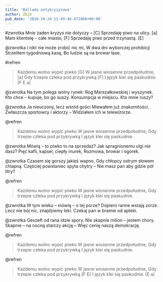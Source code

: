 ```yaml
---
title: 'Ballada antykryzysowa'
author: Zbik
pub_date: '2018-10-24 11:49:46.672860+00:00'
---
```


#zwrotka
Mnie żaden kryzys nie dotyczy – [C]
Sprzedaję piwo na ulicy. [a]
Mam klientelę – całe miasto, [F]
Sprzedaję piwo przed trzynastą. [E]

@zwrotka
I nikt nie może zrobić nic mi,
W dwa dni wyborczej prohibicji
Strzeliłem tygodniową kasę,
Bo ludzie są na browar łase.

#refren
>Każdemu wolno wypić piwko [G]
>W jasne wiosenne przedpołudnie, [a]
>Gdy trzepie człeka pod przykrywką [F]
>I język klei się paskudnie. [F E a]

@zwrotka
Na tym polega wolny rynek:
Róg Marszałkowskiej i wyszynek.
Kto chce – kupuje, bo go suszy.
Konsumpcja w miejscu. Kto mnie ruszy?

@zwrotka
Ja nieuczony, lecz wśród gości
Miewałem już znakomitości.
Zwłaszcza sportowcy i aktorzy –
Widziałem ich w telewizorze.

@refren
>Każdemu wolno wypić piwko
>W jasne wiosenne przedpołudnie,
>Gdy trzepie człeka pod przykrywką
>I język klei się paskudnie.

@zwrotka
Mówią – to piwko to na sprzedaż?
Jak spragnionemu ulgi nie dasz?
Pięć kafli, kapsel, ciepły murek,
Rozmowa, browar i ogórek.

@zwrotka
Czasem się gorszy jakieś wapno,
Gdy chłopcy ostrym słowem chlapną.
Częściej powstaniec spyta chytry –
Nie masz pan aby gdzie pół litry?

@refren
>Każdemu wolno wypić piwko
>W jasne wiosenne przedpołudnie,
>Gdy trzepie człeka pod przykrywką
>I język klei się paskudnie.

@zwrotka
W tym wieku – mówię – o tej porze?
Dopiero ranne wstają zorze.
Lecz nie bój nic, znajdziemy leki.
Czekaj pan w bramie od apteki.

@zwrotka
Geszeft od rana idzie spory.
Nie skapnie milion – jestem chory.
Skapnie – na nocną starczy akcję –
Więc cenię naszą demokrację.

@refren
>Każdemu wolno wypić piwko
>W jasne wiosenne przedpołudnie,
>Gdy trzepie człeka pod przykrywką
>I język klei się paskudnie.

@refren
>Każdemu wolno wypić piwko
>W jasne wiosenne przedpołudnie,
>Gdy trzepie człeka pod przykrywką [F E]
>I język klei się paskudnie. [E a]